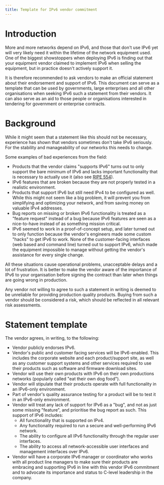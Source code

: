 ```yaml
---
title: Template for IPv6 vendor commitment
---
```


Introduction
============
More and more networks depend on IPv6, and those that don't use IPv6 yet will
very likely need it within the lifetime of the network equipment used. One of
the biggest showstoppers when deploying IPv6 is finding out that your equipment
vendor claimed to implement IPv6 when selling the equipment, but in practice
doesn't actively support it.

It is therefore recommended to ask vendors to make an official statement about
their endorsement and support of IPv6. This document can serve as a template
that can be used by governments, large enterprises and all other organisations
when seeking IPv6 such a statement from their vendors. It can also serve as an
aid to those people or organisations interested in tendering for government or
enterprise contracts.

Background
==========
While it might seem that a statement like this should not be necessary,
experience has shown that vendors sometimes don't take IPv6 seriously. For the
stability and manageability of our networks this needs to change.

Some examples of bad experiences from the field:
- Products that the vendor claims "supports IPv6" turns out to only support the
  bare minimum of IPv6 and lacks important functionality that is necessary to
  actually use it
  (also see [RIPE 554](https://www.ripe.net/publications/docs/ripe-554)).
- IPv6 features that are broken because they are not properly tested in a
  realistic environment.
- Products that support IPv6 but still need IPv4 to be configured as well.
  While this might not seem like a big problem, it will prevent you from
  simplifying and optimizing your network, and from saving money on valuable
  IPv4 addresses.
- Bug reports on missing or broken IPv6 functionality is treated as a "feature
  request" instead of a bug because IPv6 features are seen as a nice-to-have
  instead of as something mission critical.
- IPv6 seemed to work in a proof-of-concept setup, and later turned out to only
  function because the vendor's engineers made some custom "hacks" to get IPv6
  to work. None of the customer-facing interfaces (web based and command line)
  turned out to support IPv6, which made the equipment impossible to manage
  without getting the vendor's assistance for every single change.

All these situations cause operational problems, unacceptable delays and a lot
of frustration. It is better to make the vendor aware of the importance of IPv6
to your organisation before signing the contract than later when things are
going wrong in production.

Any vendor not willing to agree to such a statement in writing is deemed to be
unreliable for providing production quality products. Buying from such a vendor
should be considered a risk, which should be reflected in all relevant risk
assessments.

Statement template
==================
The vendor agrees, in writing, to the following:

- Vendor publicly endorses IPv6.
- Vendor's public and customer facing services will be IPv6-enabled. This
  includes the corporate website and each product/support site, as well as any
  customer support systems and other services required to use their products
  such as software and firmware download sites.
- Vendor will use their own products with IPv6 on their own productions networks
  (popularly called "eat their own dog food").
- Vendor will stipulate that their products operate with full functionality in
  an IPv6-only environment.
- Part of vendor's quality assurance testing for a product will be to test it
  in an IPv6-only environment.
- Vendor will treat any lack of support for IPv6 as a "bug", and not as just
  some missing "feature", and prioritise the bug report as such. This support
  of IPv6 includes:
  - All functionality that is supported on IPv4.
  - Any functionality required to run a secure and well-performing IPv6 network.
  - The ability to configure all IPv6 functionality through the regular user
    interfaces.
  - The ability to access all network-accessible user interfaces and management
    interfaces over IPv6.
- Vendor will have a corporate IPv6 manager or coordinator who works with all
  product line managers to make sure their products are embracing and supporting
  IPv6 in line with this vendor IPv6 commitment and to advocate its importance
  and status to C-level leadership in the company.
